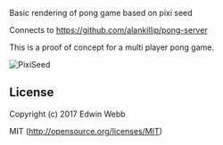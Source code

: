Basic rendering of pong game based on pixi seed

Connects to https://github.com/alankillip/pong-server

This is a proof of concept for a multi player pong game.


![PixiSeed](https://github.com/edwinwebb/pixi-seed/raw/master/app/displayobjects/Logo/logo%402x.png "Pixi Seed")



## License

Copyright (c) 2017 Edwin Webb

MIT (http://opensource.org/licenses/MIT)
